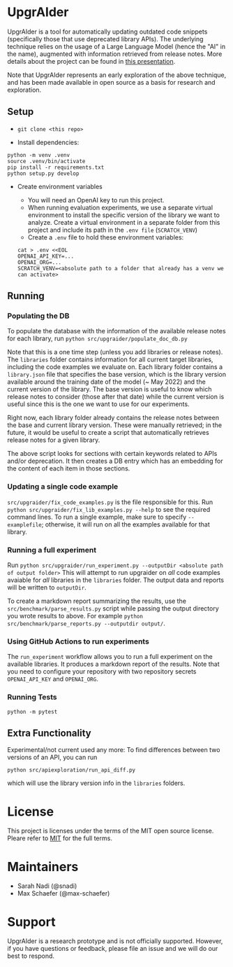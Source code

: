 # UpgrAIder

UpgrAIder is a tool for automatically updating outdated code snippets (specifically those that use deprecated library APIs). The underlying technique relies on the usage of a Large Language Model (hence the "AI" in the name), augmented with information retrieved from release notes. More details about the project can be found in [this presentation](https://github.com/githubnext/Upgraider/blob/main/Show-and-Tell/Nadi_ShowAndTell.pdf).

Note that UpgrAIder represents an early exploration of the above technique, and has been made available in open source as a basis for research and exploration.

## Setup

- `git clone <this repo>`

- Install dependencies:

```
python -m venv .venv
source .venv/bin/activate
pip install -r requirements.txt
python setup.py develop
```

- Create environment variables
	- You will need an OpenAI key to run this project. 	
	- When running evaluation experiments, we use a separate virtual environment to install the specific version of the library we want to analyze. Create a virtual environment in a separate folder from this project and include its path in the `.env file` (`SCRATCH_VENV`) 
	- Create a `.env` file to hold these environment variables:
	
	```
	cat > .env <<EOL
	OPENAI_API_KEY=...
	OPENAI_ORG=...
	SCRATCH_VENV=<absolute path to a folder that already has a venv we can activate>
	```

## Running

### Populating the DB

To populate the database with the information of the available release notes for each library, run `python src/upgraider/populate_doc_db.py`

Note that this is a one time step (unless you add libraries or release notes). The `libraries` folder contains information for all current target libraries, including the code examples we evaluate on. Each library folder contains a `library.json` file that specifies the base version, which is the library version available around the training date of the model (~ May 2022) and the current version of the library. The base version is useful to know which release notes to consider (those after that date) while the current version is useful since this is the one we want to use for our experiments.

Right now, each library folder already contains the release notes between the base and current library version. These were manually retrieved; in the future, it would be useful to create a script that automatically retrieves release notes for a given library.

The above script looks for sections with certain keywords related to APIs and/or deprecation. It then creates a DB entry which has an embedding for the content of each item in those sections.

### Updating a single code example

`src/upgraider/fix_code_examples.py` is the file responsible for this. Run `python src/upgraider/fix_lib_examples.py --help` to see the required command lines. To run a single example, make sure to specify `--examplefile`; otherwise, it will run on all the examples available for that library.

### Running a full experiment

Run `python src/upgraider/run_experiment.py --outputDir <absolute path of output folder>` This will attempt to run upgraider on *all* code examples avaiable for *all* libraries in the `libraries` folder. The output data and reports will be written to `outputDir`. 

To create a markdown report summarizing the results, use the `src/benchmark/parse_results.py` script while passing the output directory you wrote results to above. For example `python src/benchmark/parse_reports.py --outputdir output/`.

### Using GitHub Actions to run experiments

The `run_experiment` workflow allows you to run a full experiment on the available libraries. It produces a markdown report of the results. Note that you need to configure your repository with two repository secrets `OPENAI_API_KEY` and `OPENAI_ORG`.

### Running Tests

`python -m pytest`

## Extra Functionality

Experimental/not current used any more: To find differences between two versions of an API, you can run

`python src/apiexploration/run_api_diff.py`

which will use the library version info in the `libraries` folders.

# License

This project is licenses under the terms of the MIT open source license. Pleare refer to [MIT](https://github.com/githubnext/UpgrAIder/blob/main/LICENSE) for the full terms.

# Maintainers

- Sarah Nadi (@snadi)
- Max Schaefer (@max-schaefer)

# Support

UpgrAIder is a research prototype and is not officially supported. However, if you have questions or feedback, please file an issue and we will do our best to respond.
